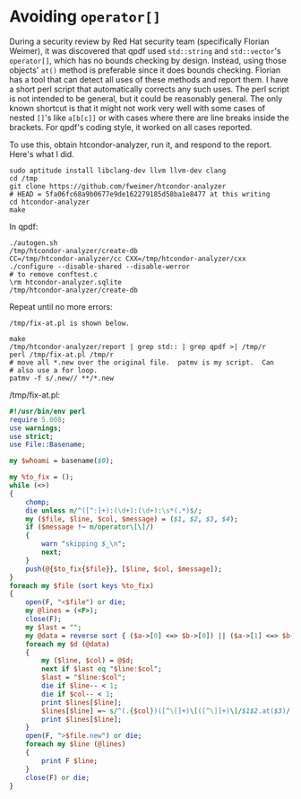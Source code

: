 # Avoiding `operator[]`

During a security review by Red Hat security team (specifically Florian Weimer), it was discovered that qpdf used `std::string` and `std::vector`'s `operator[]`, which has no bounds checking by design. Instead, using those objects' `at()` method is preferable since it does bounds checking.  Florian has a tool that can detect all uses of these methods and report them.  I have a short perl script that automatically corrects any such uses.  The perl script is not intended to be general, but it could be reasonably general.  The only known shortcut is that it might not work very well with some cases of nested `[]`'s like `a[b[c]]` or with cases where there are line breaks inside the brackets.  For qpdf's coding style, it worked on all cases reported.

To use this, obtain htcondor-analyzer, run it, and respond to the report.  Here's what I did.

```
sudo aptitude install libclang-dev llvm llvm-dev clang
cd /tmp
git clone https://github.com/fweimer/htcondor-analyzer
# HEAD = 5fa06fc68a9b0677e9de162279185d58ba1e8477 at this writing
cd htcondor-analyzer
make
```

In qpdf:

```
./autogen.sh
/tmp/htcondor-analyzer/create-db
CC=/tmp/htcondor-analyzer/cc CXX=/tmp/htcondor-analyzer/cxx ./configure --disable-shared --disable-werror
# to remove conftest.c
\rm htcondor-analyzer.sqlite
/tmp/htcondor-analyzer/create-db
```

Repeat until no more errors:

```
/tmp/fix-at.pl is shown below.
```

```
make
/tmp/htcondor-analyzer/report | grep std:: | grep qpdf >| /tmp/r
perl /tmp/fix-at.pl /tmp/r
# move all *.new over the original file.  patmv is my script.  Can
# also use a for loop.
patmv -f s/.new// **/*.new
```

/tmp/fix-at.pl:
```perl
#!/usr/bin/env perl
require 5.008;
use warnings;
use strict;
use File::Basename;

my $whoami = basename($0);

my %to_fix = ();
while (<>)
{
    chomp;
    die unless m/^([^:]+):(\d+):(\d+):\s*(.*)$/;
    my ($file, $line, $col, $message) = ($1, $2, $3, $4);
    if ($message !~ m/operator\[\]/)
    {
        warn "skipping $_\n";
        next;
    }
    push(@{$to_fix{$file}}, [$line, $col, $message]);
}
foreach my $file (sort keys %to_fix)
{
    open(F, "<$file") or die;
    my @lines = (<F>);
    close(F);
    my $last = "";
    my @data = reverse sort { ($a->[0] <=> $b->[0]) || ($a->[1] <=> $b->[1]) } @{$to_fix{$file}};
    foreach my $d (@data)
    {
        my ($line, $col) = @$d;
        next if $last eq "$line:$col";
        $last = "$line:$col";
        die if $line-- < 1;
        die if $col-- < 1;
        print $lines[$line];
        $lines[$line] =~ s/^(.{$col})([^\[]+)\[([^\]]+)\]/$1$2.at($3)/ or die "$file:$last\n";
        print $lines[$line];
    }
    open(F, ">$file.new") or die;
    foreach my $line (@lines)
    {
        print F $line;
    }
    close(F) or die;
}
```
